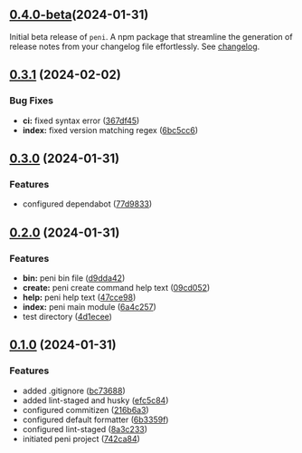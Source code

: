 ## [0.4.0-beta]()(2024-01-31)

Initial beta release of `peni`.
A npm package that streamline the generation of release notes from your changelog file effortlessly. See [changelog](https://github.com/zhid0399123/peni/blob/main/CHANGELOG.md).

## [0.3.1](https://github.com/zhid0399123/peni/compare/0.3.0...0.3.1) (2024-02-02)

### Bug Fixes

- **ci:** fixed syntax error ([367df45](https://github.com/zhid0399123/peni/commit/367df45e637e6316aeed4483775eafd9b4bb6e68))
- **index:** fixed version matching regex ([6bc5cc6](https://github.com/zhid0399123/peni/commit/6bc5cc6feaa51b5429fe469205eb39270c271ee7))

## [0.3.0](https://github.com/zhid0399123/peni/compare/0.2.0...0.3.0) (2024-01-31)

### Features

- configured dependabot ([77d9833](https://github.com/zhid0399123/peni/commit/77d98338e5e66f22f8f35186c563c2b5d02cfb6c))

## [0.2.0](https://github.com/zhid0399123/peni/compare/0.1.0...0.2.0) (2024-01-31)

### Features

- **bin:** peni bin file ([d9dda42](https://github.com/zhid0399123/peni/commit/d9dda42be14cc3d0680aaffd577ecc225e58fe76))
- **create:** peni create command help text ([09cd052](https://github.com/zhid0399123/peni/commit/09cd05245da50dbf9a5efd948b232be9a3c5f96c))
- **help:** peni help text ([47cce98](https://github.com/zhid0399123/peni/commit/47cce981675b840a91e62ff5e45f8e3fb76352da))
- **index:** peni main module ([6a4c257](https://github.com/zhid0399123/peni/commit/6a4c2577f654f202791c2c41501ce9ab0867d7ee))
- test directory ([4d1ecee](https://github.com/zhid0399123/peni/commit/4d1eceec94e75c0d37115a49550ed87efdecaf03))

## [0.1.0](https://github.com/zhid0399123/peni/compare/742ca84fedff4fbe91b69dd76554251d4c6d5827...0.1.0) (2024-01-31)

### Features

- added .gitignore ([bc73688](https://github.com/zhid0399123/peni/commit/bc736889ab3d2dec2d65863d64002ebfbdf3b9bf))
- added lint-staged and husky ([efc5c84](https://github.com/zhid0399123/peni/commit/efc5c847852296c89a5ee9e977115bc6fe75521c))
- configured commitizen ([216b6a3](https://github.com/zhid0399123/peni/commit/216b6a33b47e38a4ad2ac87e329a2db2be038b6b))
- configured default formatter ([6b3359f](https://github.com/zhid0399123/peni/commit/6b3359f2b32ad286601c056770552240e01768ad))
- configured lint-staged ([8a3c233](https://github.com/zhid0399123/peni/commit/8a3c233400104c442a9b08a00ecaaca92e11b832))
- initiated peni project ([742ca84](https://github.com/zhid0399123/peni/commit/742ca84fedff4fbe91b69dd76554251d4c6d5827))
